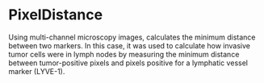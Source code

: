 # PixelDistance
Using multi-channel microscopy images, calculates the minimum distance between two markers. In this case, it was used to calculate how invasive tumor cells were in lymph nodes by measuring the minimum distance between tumor-positive pixels and pixels positive for a lymphatic vessel marker (LYVE-1).
